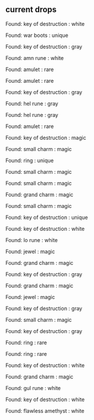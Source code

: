 ## current drops

Found: key of destruction : white
Found: war boots : unique
Found: key of destruction : gray
Found: amn rune : white
Found: amulet : rare
Found: amulet : rare
Found: key of destruction : gray
Found: hel rune : gray
Found: hel rune : gray
Found: amulet : rare
Found: key of destruction : magic
Found: small charm : magic
Found: ring : unique
Found: small charm : magic
Found: small charm : magic
Found: grand charm : magic
Found: small charm : magic
Found: key of destruction : unique
Found: key of destruction : white
Found: lo rune : white
Found: jewel : magic
Found: grand charm : magic
Found: key of destruction : gray
Found: grand charm : magic
Found: jewel : magic
Found: key of destruction : gray
Found: small charm : magic
Found: key of destruction : gray
Found: ring : rare
Found: ring : rare
Found: key of destruction : white
Found: grand charm : magic
Found: gul rune : white
Found: key of destruction : white
Found: flawless amethyst : white
